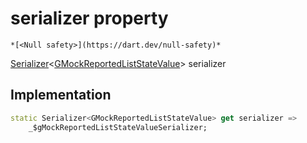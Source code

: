 


# serializer property




    *[<Null safety>](https://dart.dev/null-safety)*




[Serializer](https://pub.dev/documentation/built_value/8.1.4/serializer/Serializer-class.html)&lt;[GMockReportedListStateValue](../../third_party_yonomi_graphql_schema_schema.docs.schema.gql/GMockReportedListStateValue-class.md)> serializer
  







## Implementation

```dart
static Serializer<GMockReportedListStateValue> get serializer =>
    _$gMockReportedListStateValueSerializer;
```








